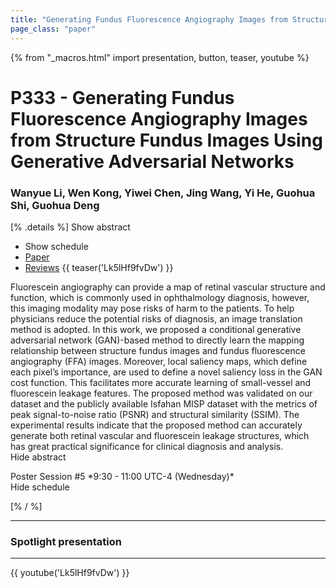 ```yaml
---
title: "Generating Fundus Fluorescence Angiography Images from Structure Fundus Images Using Generative Adversarial Networks"
page_class: "paper"
---
```


{% from "_macros.html" import presentation, button, teaser, youtube %}

# P333 - Generating Fundus Fluorescence Angiography Images from Structure Fundus Images Using Generative Adversarial Networks

### Wanyue Li, Wen Kong, Yiwei Chen, Jing Wang, Yi He, Guohua Shi, Guohua Deng

[% .details %]
<a class="toggle_visibility" data-selector=".abstract" data-level="3">Show abstract</a>
- <a class="toggle_visibility" data-selector=".schedule" data-level="3">Show schedule</a>
- <a href="https://openreview.net/pdf?id=qhZM390B4">Paper</a>
- <a href="https://openreview.net/forum?id=qhZM390B4">Reviews</a>
{{ teaser('Lk5lHf9fvDw') }}

<p>
    <span class="abstract">
        Fluorescein angiography can provide a map of retinal vascular structure and function, which is commonly used in ophthalmology diagnosis, however, this imaging modality may pose risks of harm to the patients. To help physicians reduce the potential risks of diagnosis, an image translation method is adopted. In this work, we proposed a conditional generative adversarial network (GAN)-based method to directly learn the mapping relationship between structure fundus images and fundus fluorescence angiography (FFA) images. Moreover, local saliency maps, which define each pixel’s importance, are used to define a novel saliency loss in the GAN cost function. This facilitates more accurate learning of small-vessel and fluorescein leakage features. The proposed method was validated on our dataset and the publicly available Isfahan MISP dataset with the metrics of peak signal-to-noise ratio (PSNR) and structural similarity (SSIM). The experimental results indicate that the proposed method can accurately generate both retinal vascular and fluorescein leakage structures, which has great practical significance for clinical diagnosis and analysis.
        <br>
        <span class="actions"><a class="toggle_visibility" data-level="2">Hide abstract</a></span>
    </span>
</p>

<p>
    <span class="schedule">
        Poster Session #5 *9:30 - 11:00 UTC-4 (Wednesday)*
        <br>
        <span class="actions"><a class="toggle_visibility" data-level="2">Hide schedule</a></span>
    </span>
</p>

<!-- {{ button("Access paper channel", "https://chat.midl.io/channel/p333") }} -->
[% / %]

---

### Spotlight presentation

---

{{ youtube('Lk5lHf9fvDw') }}